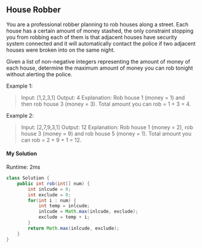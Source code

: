 ## House Robber

You are a professional robber planning to rob houses along a street. Each house has a certain amount of money stashed, the only constraint stopping you from robbing each of them is that adjacent houses have security system connected and it will automatically contact the police if two adjacent houses were broken into on the same night.

Given a list of non-negative integers representing the amount of money of each house, determine the maximum amount of money you can rob tonight without alerting the police.

Example 1:

>Input: [1,2,3,1]
Output: 4
Explanation: Rob house 1 (money = 1) and then rob house 3 (money = 3).
             Total amount you can rob = 1 + 3 = 4.

Example 2:

>Input: [2,7,9,3,1]
Output: 12
Explanation: Rob house 1 (money = 2), rob house 3 (money = 9) and rob house 5 (money = 1).
             Total amount you can rob = 2 + 9 + 1 = 12.



#### My Solution

Runtime: 2ms

```Java
class Solution {
    public int rob(int[] num) {
        int inlcude = 0;
        int exclude = 0;
        for(int i : num) {
            int temp = inlcude;
            inlcude = Math.max(inlcude, exclude);
            exclude = temp + i;
        }
        return Math.max(inlcude, exclude);
    }
}
```
